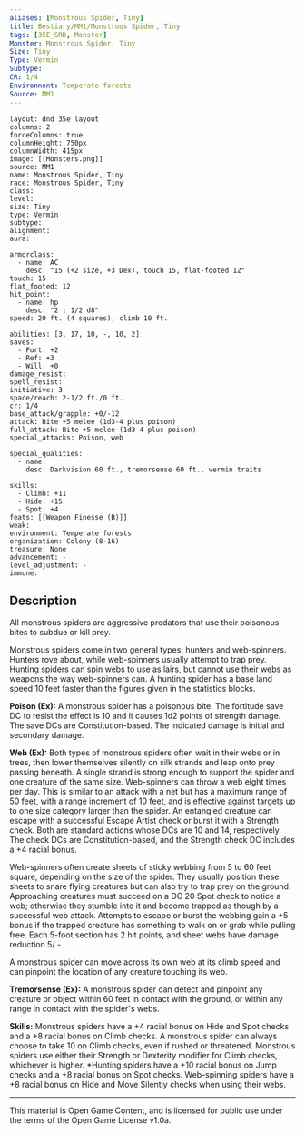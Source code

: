 ```yaml
---
aliases: [Monstrous Spider, Tiny]
title: Bestiary/MM1/Monstrous Spider, Tiny
tags: [35E_SRD, Monster]
Monster: Monstrous Spider, Tiny
Size: Tiny
Type: Vermin
Subtype: 
CR: 1/4
Environnent: Temperate forests
Source: MM1
---
```


```statblock
layout: dnd 35e layout
columns: 2
forceColumns: true
columnHeight: 750px
columnWidth: 415px
image: [[Monsters.png]]
source: MM1
name: Monstrous Spider, Tiny
race: Monstrous Spider, Tiny
class: 
level: 
size: Tiny
type: Vermin
subtype: 
alignment: 
aura: 

armorclass:
  - name: AC
    desc: "15 (+2 size, +3 Dex), touch 15, flat-footed 12"
touch: 15
flat_footed: 12
hit_point:
  - name: hp
    desc: "2 ; 1/2 d8"
speed: 20 ft. (4 squares), climb 10 ft.

abilities: [3, 17, 10, -, 10, 2]
saves:
  - Fort: +2
  - Ref: +3
  - Will: +0
damage_resist: 
spell_resist: 
initiative: 3
space/reach: 2-1/2 ft./0 ft.
cr: 1/4
base_attack/grapple: +0/-12
attack: Bite +5 melee (1d3-4 plus poison)
full_attack: Bite +5 melee (1d3-4 plus poison)
special_attacks: Poison, web

special_qualities:
  - name: 
    desc: Darkvision 60 ft., tremorsense 60 ft., vermin traits

skills:
  - Climb: +11
  - Hide: +15
  - Spot: +4
feats: [[Weapon Finesse (B)]]
weak: 
environment: Temperate forests
organization: Colony (8-16)
treasure: None
advancement: -
level_adjustment: -
immune: 
```

## Description

<p>All monstrous spiders are aggressive predators that use their poisonous bites to subdue or kill prey.</p>
<p>Monstrous spiders come in two general types: hunters and web-spinners. Hunters rove about, while web-spinners usually attempt to trap prey. Hunting spiders can spin webs to use as lairs, but cannot use their webs as weapons the way web-spinners can. A hunting spider has a base land speed 10 feet faster than the figures given in the statistics blocks.</p>
<p>
            <b>Poison (Ex):</b> A monstrous spider has a poisonous bite. The fortitude save DC to resist the effect is 10 and it causes 1d2 points of strength damage. The save DCs are Constitution-based. The indicated damage is initial and secondary damage.</p>
<p>
            <b>Web (Ex):</b> Both types of monstrous spiders often wait in their webs or in trees, then lower themselves silently on silk strands and leap onto prey passing beneath. A single strand is strong enough to support the spider and one creature of the same size. Web-spinners can throw a web eight times per day. This is similar to an attack with a net but has a maximum range of 50 feet, with a range increment of 10 feet, and is effective against targets up to one size category larger than the spider. An entangled creature can escape with a successful Escape Artist check or burst it with a Strength check. Both are standard actions whose DCs are 10 and 14, respectively. The check DCs are Constitution-based, and the Strength check DC includes a +4 racial bonus.</p>
<p>Web-spinners often create sheets of sticky webbing from 5 to 60 feet square, depending on the size of the spider. They usually position these sheets to snare flying creatures but can also try to trap prey on the ground. Approaching creatures must succeed on a DC 20 Spot check to notice a web; otherwise they stumble into it and become trapped as though by a successful web attack. Attempts to escape or burst the webbing gain a +5 bonus if the trapped creature has something to walk on or grab while pulling free. Each 5-foot section has 2 hit points, and  sheet webs have damage reduction 5/ - .</p>
<p>A monstrous spider can move across its own web at its climb speed and can pinpoint the location of any creature touching its web.</p>
<p>
            <b>Tremorsense (Ex):</b> A monstrous spider can detect and pinpoint any creature or object within 60 feet in contact with the ground, or within any range in contact with the spider's webs.</p>
<p>
            <b>Skills:</b> Monstrous spiders have a +4 racial bonus on Hide and Spot checks and a +8 racial bonus on Climb checks. A monstrous spider can always choose to take 10 on Climb checks, even if rushed or threatened. Monstrous spiders use either their Strength or Dexterity modifier for Climb checks, whichever is higher. *Hunting spiders have a +10 racial bonus on Jump checks and a +8 racial bonus on Spot checks. Web-spinning spiders have a +8 racial bonus on Hide and Move Silently checks when using their webs.</p>

---

This material is Open Game Content, and is licensed for public use under
the terms of the Open Game License v1.0a.
